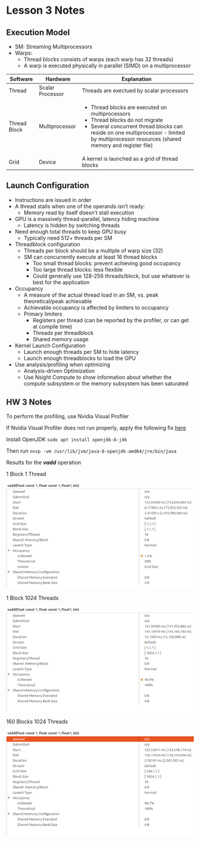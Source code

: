 # Lesson 3 Notes

## Execution Model

- SM: Streaming Multiprocessors
- Warps:
  - Thread blocks consists of warps (each warp has 32 threads)
  - A warp is executed physically in parallel (SIMD) on a multiprocessor

| Software    | Hardware | Explanation |
| -------- | ------- | ------- |
| Thread  | Scalar Processor    | Threads are exectued by scalar processors    |
| Thread Block | Multiprocessor     | <ul><li>Thread blocks are executed on multiprocessors</li><li>Thread blocks do not migrate</li><li>Several concurrent thread blocks can reside on one multiprocessor - limited by multiprocessor resources (shared memory and register file)</li> </ul>   |
| Grid    | Device    | A kernel is launched as a grid of thread blocks    |

## Launch Configuration

- Instructions are issued in order
- A thread stalls when one of the operands isn’t ready:
  - Memory read by itself doesn’t stall execution
- GPU is a massively thread-parallel, latency hiding machine
  - Latency is hidden by switching threads
- Need enough total threads to keep GPU busy
  - Typically need 512+ threads per SM
- Threadblock configuration
  - Threads per block should be a multiple of warp size (32)
  - SM can concurrently execute at least 16 thread blocks
    - Too small thread blocks: prevent achieving good occupancy
    - Too large thread blocks: less flexible
    - Could generally use 128-256 threads/block, but use whatever is best for the application
- Occupancy
  - A measure of the actual thread load in an SM, vs. peak theoretical/peak achievable
  - Achievable occupancy is affected by limiters to occupancy
  - Primary limiters
    - Registers per thread (can be reported by the profiler, or can get at compile time)
    - Threads per threadblock
    - Shared memory usage
- Kernel Launch Configuration
  - Launch enough threads per SM to hide latency
  - Launch enough threadblocks to load the GPU
- Use analysis/profiling when optimizing
  - Analysis-driven Optimization
  - Use Nsight Compute to show information about whether the compute
subsystem or the memory subsystem has been saturated

## HW 3 Notes

To perform the profiling, use Nvidia Visual Profiler

If Nvidia Visual Profiler does not run properly, apply the following fix [here](https://askubuntu.com/questions/1472456/cannot-open-nvidia-visualizer-profilernvvp)

Install OpenJDK
`sudo apt install openjdk-8-jdk`

Then run
`nvvp -vm /usr/lib/jvm/java-8-openjdk-amd64/jre/bin/java`

Results for the ***vadd*** operation

1 Block 1 Thread

![1 Block 1 Thread](./diagrams/1_block_1_thread.png)

1 Block 1024 Threads

![1 Block 1024 Threads](./diagrams/1_block_1024_threads.png)

160 Blocks 1024 Threads

![160 Blocks 1024 Threads](./diagrams/160_blocks_1024_threads.png)
